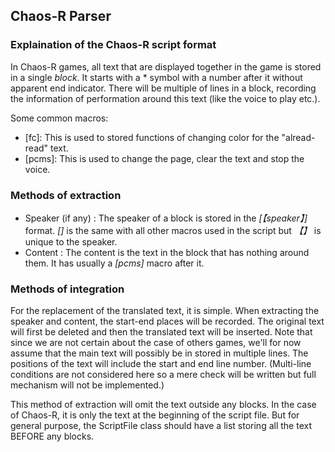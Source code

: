 ## Chaos-R Parser


### Explaination of the Chaos-R script format 

In Chaos-R games, all text that are displayed together in the game is stored in a single *block*. It starts with a \* symbol with a number after it without apparent end indicator. There will be multiple of lines in a block, recording the information of performation around this text (like the voice to play etc.). 

Some common macros:
- [fc]: This is used to stored functions of changing color for the "alread-read" text. 
- [pcms]: This is used to change the page, clear the text and stop the voice.

### Methods of extraction 
- Speaker (if any) : The speaker of a block is stored in the *[【speaker】]* format. *[]* is the same with all other macros used in the script but *【】* is unique to the speaker.
- Content : The content is the text in the block that has nothing around them. It has usually a *[pcms]* macro after it. 

### Methods of integration
For the replacement of the translated text, it is simple. When extracting the speaker and content, the start-end places will be recorded. The original text will first be deleted and then the translated text will be inserted.
Note that since we are not certain about the case of others games, we'll for now assume that the main text will possibly be in stored in multiple lines. The positions of the text will include the start and end line number. (Multi-line conditions are not considered here so a mere check will be written but full mechanism will not be implemented.)

This method of extraction will omit the text outside any blocks. In the case of Chaos-R, it is only the text at the beginning of the script file. But for general purpose, the ScriptFile class should have a list storing all the text BEFORE any blocks. 

